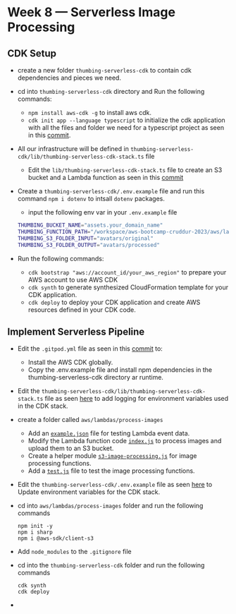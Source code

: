 # Week 8 — Serverless Image Processing

## CDK Setup

  - create a new folder `thumbing-serverless-cdk` to contain cdk dependencies and pieces we need.
  - cd into `thumbing-serverless-cdk` directory and Run the following commands:
      -  `npm install aws-cdk -g` to install aws cdk.
      -  `cdk init app --language typescript` to initialize the cdk application with all the files and folder we need for a typescript project as seen in this [commit](https://github.com/afumchris/aws-bootcamp-cruddur-2023/commit/7e1155c4c155c4044c1fe0ac45956dc989a33427).
  - All our infrastructure will be defined in `thumbing-serverless-cdk/lib/thumbing-serverless-cdk-stack.ts` file
      - Edit the `lib/thumbing-serverless-cdk-stack.ts` file to create an S3 bucket and a Lambda function as seen in this [commit](https://github.com/afumchris/aws-bootcamp-cruddur-2023/commit/7e1155c4c155c4044c1fe0ac45956dc989a33427#diff-6be534b5f75d78dfcb7e3e037c1d79a5012aa2c034e836b0b90e048fce60b831)
  - Create a `thumbing-serverless-cdk/.env.example` file and run this command `npm i dotenv` to intsall `dotenv` packages.
      - input the following env var in your `.env.example` file
   
       ```sh
       THUMBING_BUCKET_NAME="assets.your_domain_name"
       THUMBING_FUNCTION_PATH="/workspace/aws-bootcamp-cruddur-2023/aws/lambdas/process-images"
       THUMBING_S3_FOLDER_INPUT="avatars/original"
       THUMBING_S3_FOLDER_OUTPUT="avatars/processed"
       ```

  - Run the following commands:
      -  `cdk bootstrap "aws://account_id/your_aws_region"` to prepare your AWS account to use AWS CDK
      -  `cdk synth` to generate synthesized CloudFormation template for your CDK application.
      -  `cdk deploy` to deploy your CDK application and create AWS resources defined in your CDK code.
   

## Implement Serverless Pipeline

  - Edit the `.gitpod.yml` file as seen in this [commit](https://github.com/afumchris/aws-bootcamp-cruddur-2023/commit/98183096220cb7cfc4c3f3812fb8243687d8ad79#diff-370a022e48cb18faf98122794ffc5ce775b2606b09a9d1f80b71333425ec078e) to:
     - Install the AWS CDK globally.
     - Copy the .env.example file and install npm dependencies in the thumbing-serverless-cdk directory ar runtime.

  - Edit the `thumbing-serverless-cdk/lib/thumbing-serverless-cdk-stack.ts` file as seen [here](https://github.com/afumchris/aws-bootcamp-cruddur-2023/commit/98183096220cb7cfc4c3f3812fb8243687d8ad79#diff-6be534b5f75d78dfcb7e3e037c1d79a5012aa2c034e836b0b90e048fce60b831) to add logging for environment variables used in the CDK stack.

  - create a folder called `aws/lambdas/process-images`
     - Add an [`example.json`](https://github.com/afumchris/aws-bootcamp-cruddur-2023/commit/98183096220cb7cfc4c3f3812fb8243687d8ad79#diff-24c101c202492da94ce54387c595d61f2e12f49ddc5c7af9ff2fef9be895fc9c) file for testing Lambda event data.
     - Modify the Lambda function code [`index.js`](https://github.com/afumchris/aws-bootcamp-cruddur-2023/commit/98183096220cb7cfc4c3f3812fb8243687d8ad79#diff-849622b4b242ea3541407533ac2cdb116ec10fbf6e1d6d556feb5944eb532299) to process images and upload them to an S3 bucket.
     - Create a helper module [`s3-image-processing.js`](https://github.com/afumchris/aws-bootcamp-cruddur-2023/commit/98183096220cb7cfc4c3f3812fb8243687d8ad79#diff-40d8b09d181ff1a7d3c1b1f69f06d6015e074bf996803cd409c532548a43bd9c) for image processing functions.
     - Add a [`test.js`](https://github.com/afumchris/aws-bootcamp-cruddur-2023/commit/98183096220cb7cfc4c3f3812fb8243687d8ad79#diff-16ef85616d0f53b0b98e044b5824337e30dc405fd936d9dc48373ef8c69fd6dc) file to test the image processing functions.

  - Edit the `thumbing-serverless-cdk/.env.example` file  as seen [here](https://github.com/afumchris/aws-bootcamp-cruddur-2023/commit/98183096220cb7cfc4c3f3812fb8243687d8ad79#diff-3a26f6bb4f45339b6822d778cdb41d2ff72716636966a7a43c48a6b0a057307f) to Update environment variables for the CDK stack.
  - cd into `aws/lambdas/process-images` folder and run the following commands
    ```
    npm init -y
    npm i sharp
    npm i @aws-sdk/client-s3
    ```

 - Add `node_modules` to the `.gitignore` file
 - cd into the `thumbing-serverless-cdk` folder and run the following commands
   ```
   cdk synth
   cdk deploy
   ```
 - 
   

    


